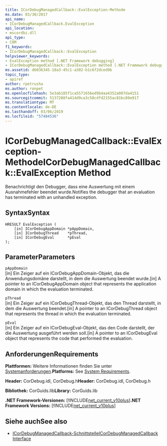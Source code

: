 ```yaml
---
title: ICorDebugManagedCallback::EvalException-Methode
ms.date: 03/30/2017
api_name:
- ICorDebugManagedCallback.EvalException
api_location:
- mscordbi.dll
api_type:
- COM
f1_keywords:
- ICorDebugManagedCallback::EvalException
helpviewer_keywords:
- EvalException method [.NET Framework debugging]
- ICorDebugManagedCallback::EvalException method [.NET Framework debugging]
ms.assetid: d6036345-18a3-45c1-a302-b1c6f2dced9b
topic_type:
- apiref
author: rpetrusha
ms.author: ronpet
ms.openlocfilehash: 5e3ab185f1ca5571656ed9b4aa4352a007da4151
ms.sourcegitcommit: 5137208fa414d9ca3c58cdfd2155ac81bc89e917
ms.translationtype: MT
ms.contentlocale: de-DE
ms.lasthandoff: 03/06/2019
ms.locfileid: "57484536"
---
```

# <a name="icordebugmanagedcallbackevalexception-method"></a><span data-ttu-id="92820-102">ICorDebugManagedCallback::EvalException-Methode</span><span class="sxs-lookup"><span data-stu-id="92820-102">ICorDebugManagedCallback::EvalException Method</span></span>
<span data-ttu-id="92820-103">Benachrichtigt den Debugger, dass eine Auswertung mit einem Ausnahmefehler beendet wurde.</span><span class="sxs-lookup"><span data-stu-id="92820-103">Notifies the debugger that an evaluation has terminated with an unhandled exception.</span></span>  
  
## <a name="syntax"></a><span data-ttu-id="92820-104">Syntax</span><span class="sxs-lookup"><span data-stu-id="92820-104">Syntax</span></span>  
  
```  
HRESULT EvalException (  
    [in] ICorDebugAppDomain *pAppDomain,  
    [in] ICorDebugThread    *pThread,  
    [in] ICorDebugEval      *pEval  
);  
```  
  
## <a name="parameters"></a><span data-ttu-id="92820-105">Parameter</span><span class="sxs-lookup"><span data-stu-id="92820-105">Parameters</span></span>  
 `pAppDomain`  
 <span data-ttu-id="92820-106">[in] Ein Zeiger auf ein ICorDebugAppDomain-Objekt, das die Anwendungsdomäne darstellt, in dem die Auswertung beendet wurde.</span><span class="sxs-lookup"><span data-stu-id="92820-106">[in] A pointer to an ICorDebugAppDomain object that represents the application domain in which the evaluation terminated.</span></span>  
  
 `pThread`  
 <span data-ttu-id="92820-107">[in] Ein Zeiger auf ein ICorDebugThread-Objekt, das den Thread darstellt, in dem die Auswertung beendet.</span><span class="sxs-lookup"><span data-stu-id="92820-107">[in] A pointer to an ICorDebugThread object that represents the thread in which the evaluation terminated.</span></span>  
  
 `pEval`  
 <span data-ttu-id="92820-108">[in] Ein Zeiger auf ein ICorDebugEval-Objekt, das den Code darstellt, der die Auswertung ausgeführt werden soll.</span><span class="sxs-lookup"><span data-stu-id="92820-108">[in] A pointer to an ICorDebugEval object that represents the code that performed the evaluation.</span></span>  
  
## <a name="requirements"></a><span data-ttu-id="92820-109">Anforderungen</span><span class="sxs-lookup"><span data-stu-id="92820-109">Requirements</span></span>  
 <span data-ttu-id="92820-110">**Plattformen:** Weitere Informationen finden Sie unter [Systemanforderungen](../../../../docs/framework/get-started/system-requirements.md).</span><span class="sxs-lookup"><span data-stu-id="92820-110">**Platforms:** See [System Requirements](../../../../docs/framework/get-started/system-requirements.md).</span></span>  
  
 <span data-ttu-id="92820-111">**Header:** CorDebug.idl, CorDebug.h</span><span class="sxs-lookup"><span data-stu-id="92820-111">**Header:** CorDebug.idl, CorDebug.h</span></span>  
  
 <span data-ttu-id="92820-112">**Bibliothek:** CorGuids.lib</span><span class="sxs-lookup"><span data-stu-id="92820-112">**Library:** CorGuids.lib</span></span>  
  
 <span data-ttu-id="92820-113">**.NET Framework-Versionen:** [!INCLUDE[net_current_v10plus](../../../../includes/net-current-v10plus-md.md)]</span><span class="sxs-lookup"><span data-stu-id="92820-113">**.NET Framework Versions:** [!INCLUDE[net_current_v10plus](../../../../includes/net-current-v10plus-md.md)]</span></span>  
  
## <a name="see-also"></a><span data-ttu-id="92820-114">Siehe auch</span><span class="sxs-lookup"><span data-stu-id="92820-114">See also</span></span>
- [<span data-ttu-id="92820-115">ICorDebugManagedCallback-Schnittstelle</span><span class="sxs-lookup"><span data-stu-id="92820-115">ICorDebugManagedCallback Interface</span></span>](../../../../docs/framework/unmanaged-api/debugging/icordebugmanagedcallback-interface.md)
